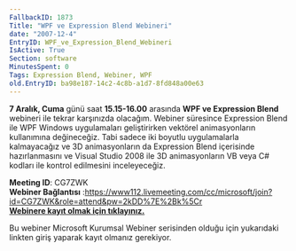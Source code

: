 ```yaml
---
FallbackID: 1873
Title: "WPF ve Expression Blend Webineri"
date: "2007-12-4"
EntryID: WPF_ve_Expression_Blend_Webineri
IsActive: True
Section: software
MinutesSpent: 0
Tags: Expression Blend, Webiner, WPF
old.EntryID: ba98e187-14c2-4c8b-a1d7-8fd848a00e63
---
```

**7 Aralık, Cuma** günü saat **15.15-16.00** arasında **WPF ve
Expression Blend** webineri ile tekrar karşınızda olacağım. Webiner
süresince Expression Blend ile WPF Windows uygulamaları geliştirirken
vektörel animasyonların kullanımına değineceğiz. Tabi sadece iki boyutlu
uygulamalarla kalmayacağız ve 3D animasyonların da Expression Blend
içerisinde hazırlanmasını ve Visual Studio 2008 ile 3D animasyonların VB
veya C\# kodları ile kontrol edilmesini inceleyeceğiz.

**Meeting ID**: CG7ZWK\
 **Webiner Bağlantısı**
:<https://www112.livemeeting.com/cc/microsoft/join?id=CG7ZWK&role=attend&pw=2kDD%7E%2Bk%5Cr> \
 [**Webinere kayıt olmak için
tıklayınız.**](http://msevents.microsoft.com/CUI/WebCastEventDetails.aspx?EventID=1032358781&EventCategory=2&culture=tr-TR&CountryCode=TR)

Bu webiner Microsoft Kurumsal Webiner serisinden olduğu için yukarıdaki
linkten giriş yaparak kayıt olmanız gerekiyor.


